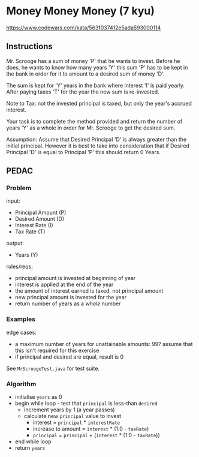 # Money Money Money (7 kyu)
https://www.codewars.com/kata/563f037412e5ada593000114

## Instructions
Mr. Scrooge has a sum of money 'P' that he wants to invest. Before he does, he wants to know how many years 'Y' this sum 'P' has to be kept in the bank in order for it to amount to a desired sum of money 'D'.

The sum is kept for 'Y' years in the bank where interest 'I' is paid yearly. After paying taxes 'T' for the year the new sum is re-invested.

Note to Tax: not the invested principal is taxed, but only the year's accrued interest.

Your task is to complete the method provided and return the number of years 'Y' as a whole in order for Mr. Scrooge to get the desired sum.

Assumption: Assume that Desired Principal 'D' is always greater than the initial principal. However it is best to take into consideration that if Desired Principal 'D' is equal to Principal 'P' this should return 0 Years.

## PEDAC
### Problem
input:
- Principal Amount (P) 
- Desired Amount (D)
- Interest Rate (I)
- Tax Rate (T)

output:
- Years (Y)

rules/reqs:
- principal amount is invested at beginning of year
- interest is applied at the end of the year
- the amount of interest earned is taxed, not principal amount
- new principal amount is invested for the year
- return number of years as a _whole_ number

### Examples
edge cases:
- a maximum number of years for unattainable amounts: 99? assume
  that this isn't required for this exercise
- if principal and desired are equal, result is 0

See `MrScroogeTest.java` for test suite.

### Algorithm
- initialise `years` as 0
- begin while loop - test that `principal` is less-than `desired`
  - increment years by 1 (a year passes)
  - calculate new `principal` value to invest
    - interest = `principal` * `interestRate`
    - increase to amount = `interest` * (1.0 - `taxRate`)
    - `principal` = `principal` + (`interest` * (1.0 - `taxRate`))
- end while loop
- return `years`
